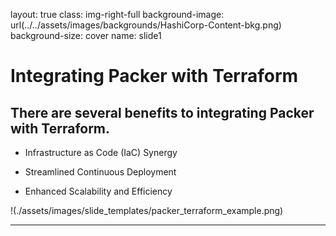 layout: true
class: img-right-full
background-image: url(../../assets/images/backgrounds/HashiCorp-Content-bkg.png)
background-size: cover
name: slide1

# Integrating Packer with Terraform

## There are several benefits to integrating Packer with Terraform.

-  Infrastructure as Code (IaC) Synergy

- Streamlined Continuous Deployment
  
- Enhanced Scalability and Efficiency

!(./assets/images/slide_templates/packer_terraform_example.png)

---
